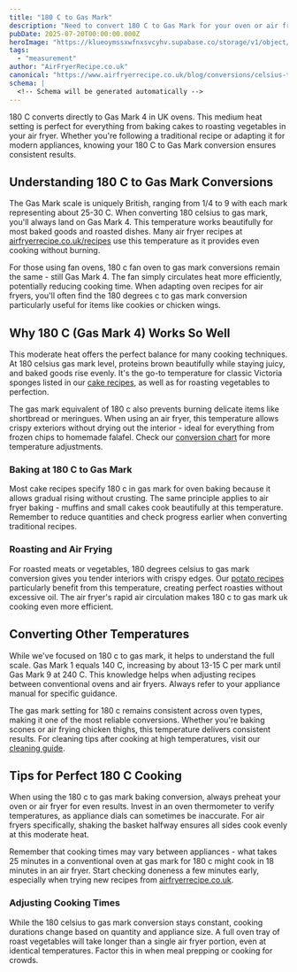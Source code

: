 ```yaml
---
title: "180 C to Gas Mark"
description: "Need to convert 180 C to Gas Mark for your oven or air fryer? Our simple guide makes it effortless. Discover the exact Gas Mark equivalent plus handy cooking tips. Perfect for baking, roasting, and air frying with confidence."
pubDate: 2025-07-20T00:00:00.000Z
heroImage: "https://klueoymssxwfnxsvcyhv.supabase.co/storage/v1/object/public/Shmucket/180-c-to-gas-mark.png"
tags:
  - "measurement"
author: "AirFryerRecipe.co.uk"
canonical: "https://www.airfryerrecipe.co.uk/blog/conversions/celsius-to-gas-mark/180-c-to-gas-mark"
schema: |
  <!-- Schema will be generated automatically -->
---
```


<p id="">180 C converts directly to Gas Mark 4 in UK ovens. This medium heat setting is perfect for everything from baking cakes to roasting vegetables in your air fryer. Whether you're following a traditional recipe or adapting it for modern appliances, knowing your 180 C to Gas Mark conversion ensures consistent results.</p><h2 id="">Understanding 180 C to Gas Mark Conversions</h2><p id="">The Gas Mark scale is uniquely British, ranging from 1/4 to 9 with each mark representing about 25-30 C. When converting 180 celsius to gas mark, you'll always land on Gas Mark 4. This temperature works beautifully for most baked goods and roasted dishes. Many air fryer recipes at <a href="https://www.airfryerrecipe.co.uk/recipes" id="">airfryerrecipe.co.uk/recipes</a> use this temperature as it provides even cooking without burning.</p><p id="">For those using fan ovens, 180 c fan oven to gas mark conversions remain the same - still Gas Mark 4. The fan simply circulates heat more efficiently, potentially reducing cooking time. When adapting oven recipes for air fryers, you'll often find the 180 degrees c to gas mark conversion particularly useful for items like cookies or chicken wings.</p><h2 id="">Why 180 C (Gas Mark 4) Works So Well</h2><p id="">This moderate heat offers the perfect balance for many cooking techniques. At 180 celsius gas mark level, proteins brown beautifully while staying juicy, and baked goods rise evenly. It's the go-to temperature for classic Victoria sponges listed in our <a href="https://www.airfryerrecipe.co.uk/recipe-category/cakes" id="">cake recipes</a>, as well as for roasting vegetables to perfection.</p><p id="">The gas mark equivalent of 180 c also prevents burning delicate items like shortbread or meringues. When using an air fryer, this temperature allows crispy exteriors without drying out the interior - ideal for everything from frozen chips to homemade falafel. Check our <a href="https://www.airfryerrecipe.co.uk/air-fryer-conversion-chart" id="">conversion chart</a> for more temperature adjustments.</p><h3 id="">Baking at 180 C to Gas Mark</h3><p id="">Most cake recipes specify 180 c in gas mark for oven baking because it allows gradual rising without crusting. The same principle applies to air fryer baking - muffins and small cakes cook beautifully at this temperature. Remember to reduce quantities and check progress earlier when converting traditional recipes.</p><h3 id="">Roasting and Air Frying</h3><p id="">For roasted meats or vegetables, 180 degrees celsius to gas mark conversion gives you tender interiors with crispy edges. Our <a href="https://www.airfryerrecipe.co.uk/recipe-category/potatoes" id="">potato recipes</a> particularly benefit from this temperature, creating perfect roasties without excessive oil. The air fryer's rapid air circulation makes 180 c to gas mark uk cooking even more efficient.</p><h2 id="">Converting Other Temperatures</h2><p id="">While we've focused on 180 c to gas mark, it helps to understand the full scale. Gas Mark 1 equals 140 C, increasing by about 13-15 C per mark until Gas Mark 9 at 240 C. This knowledge helps when adjusting recipes between conventional ovens and air fryers. Always refer to your appliance manual for specific guidance.</p><p id="">The gas mark setting for 180 c remains consistent across oven types, making it one of the most reliable conversions. Whether you're baking scones or air frying chicken thighs, this temperature delivers consistent results. For cleaning tips after cooking at high temperatures, visit our <a href="https://www.airfryerrecipe.co.uk/air-fryer-cleaner" id="">cleaning guide</a>.</p><h2 id="">Tips for Perfect 180 C Cooking</h2><p id="">When using the 180 c to gas mark baking conversion, always preheat your oven or air fryer for even results. Invest in an oven thermometer to verify temperatures, as appliance dials can sometimes be inaccurate. For air fryers specifically, shaking the basket halfway ensures all sides cook evenly at this moderate heat.</p><p id="">Remember that cooking times may vary between appliances - what takes 25 minutes in a conventional oven at gas mark for 180 c might cook in 18 minutes in an air fryer. Start checking doneness a few minutes early, especially when trying new recipes from <a href="https://www.airfryerrecipe.co.uk" id="">airfryerrecipe.co.uk</a>.</p><h3 id="">Adjusting Cooking Times</h3><p id="">While the 180 celsius to gas mark conversion stays constant, cooking durations change based on quantity and appliance size. A full oven tray of roast vegetables will take longer than a single air fryer portion, even at identical temperatures. Factor this in when meal prepping or cooking for crowds.</p>
